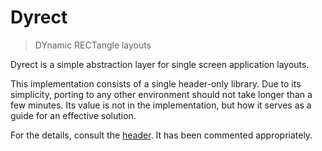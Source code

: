 # Dyrect
> DYnamic RECTangle layouts

Dyrect is a simple abstraction layer for single screen application layouts.

This implementation consists of a single header-only library.
Due to its simplicity,
porting to any other environment should not take longer than a few minutes.
Its value is not in the implementation,
but how it serves as a guide for an effective solution.

For the details, consult the [header](rect_layouts.h).
It has been commented appropriately.
